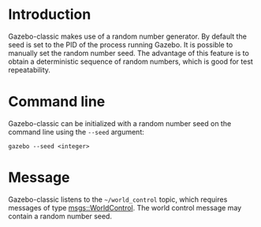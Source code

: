 # Introduction

Gazebo-classic makes use of a random number generator. By default the seed is set to the PID of the process running Gazebo. It is possible to manually set the random number seed. The advantage of this feature is to obtain a deterministic sequence of random numbers, which is good for test repeatability.

# Command line

Gazebo-classic can be initialized with a random number seed on the command line using the `--seed` argument:

~~~
gazebo --seed <integer>
~~~

# Message

Gazebo-classic listens to the `~/world_control` topic, which requires messages of type [msgs::WorldControl](http://osrf-distributions.s3.amazonaws.com/gazebo/msg-api/dev/world__control_8proto.html). The world control message may contain a random number seed.
